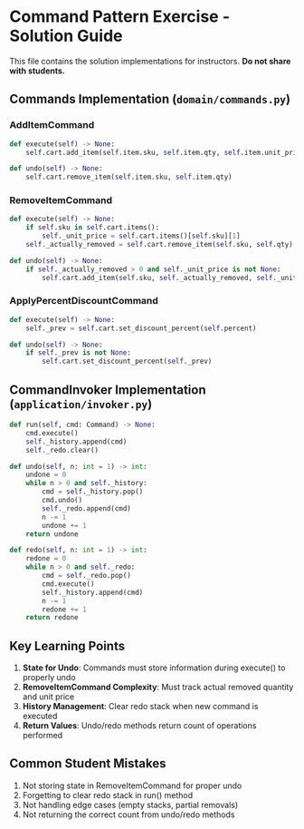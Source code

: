 # Command Pattern Exercise - Solution Guide

This file contains the solution implementations for instructors. **Do not share with students.**

## Commands Implementation (`domain/commands.py`)

### AddItemCommand

```python
def execute(self) -> None:
    self.cart.add_item(self.item.sku, self.item.qty, self.item.unit_price)

def undo(self) -> None:
    self.cart.remove_item(self.item.sku, self.item.qty)
```

### RemoveItemCommand

```python
def execute(self) -> None:
    if self.sku in self.cart.items():
        self._unit_price = self.cart.items()[self.sku][1]
    self._actually_removed = self.cart.remove_item(self.sku, self.qty)

def undo(self) -> None:
    if self._actually_removed > 0 and self._unit_price is not None:
        self.cart.add_item(self.sku, self._actually_removed, self._unit_price)
```

### ApplyPercentDiscountCommand

```python
def execute(self) -> None:
    self._prev = self.cart.set_discount_percent(self.percent)

def undo(self) -> None:
    if self._prev is not None:
        self.cart.set_discount_percent(self._prev)
```

## CommandInvoker Implementation (`application/invoker.py`)

```python
def run(self, cmd: Command) -> None:
    cmd.execute()
    self._history.append(cmd)
    self._redo.clear()

def undo(self, n: int = 1) -> int:
    undone = 0
    while n > 0 and self._history:
        cmd = self._history.pop()
        cmd.undo()
        self._redo.append(cmd)
        n -= 1
        undone += 1
    return undone

def redo(self, n: int = 1) -> int:
    redone = 0
    while n > 0 and self._redo:
        cmd = self._redo.pop()
        cmd.execute()
        self._history.append(cmd)
        n -= 1
        redone += 1
    return redone
```

## Key Learning Points

1. **State for Undo**: Commands must store information during execute() to properly undo
2. **RemoveItemCommand Complexity**: Must track actual removed quantity and unit price
3. **History Management**: Clear redo stack when new command is executed
4. **Return Values**: Undo/redo methods return count of operations performed

## Common Student Mistakes

1. Not storing state in RemoveItemCommand for proper undo
2. Forgetting to clear redo stack in run() method
3. Not handling edge cases (empty stacks, partial removals)
4. Not returning the correct count from undo/redo methods